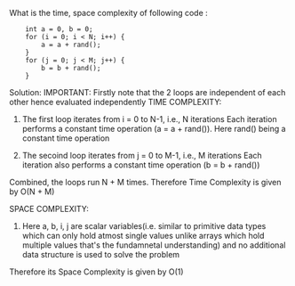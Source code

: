 What is the time, space complexity of following code :

        int a = 0, b = 0;    
        for (i = 0; i < N; i++) {
            a = a + rand();  
        }
        for (j = 0; j < M; j++) {
            b = b + rand();
        }

Solution:
IMPORTANT: Firstly note that the 2 loops are independent of each other hence evaluated independently
TIME COMPLEXITY:

1. The first loop iterates from i = 0 to N-1, i.e., N iterations
Each iteration performs a constant time operation (a = a + rand()). Here rand() being a constant time operation

2. The secoind loop iterates from j = 0 to M-1, i.e., M iterations
Each iteration also performs a constant time operation (b = b + rand())

Combined, the loops run N + M times.
Therefore Time Complexity is given by O(N + M)

SPACE COMPLEXITY:

1. Here a, b, i, j are scalar variables(i.e. similar to primitive data types which can only hold atmost single values unlike arrays which hold multiple values that's the fundamnetal understanding) and no additional data structure is used to solve the problem

Therefore its Space Complexity is given by O(1)
